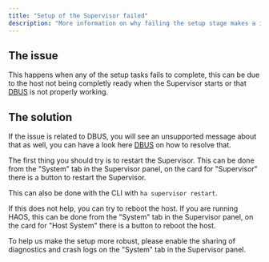 ```yaml
---
title: "Setup of the Supervisor failed"
description: "More information on why failing the setup stage makes a installation as unhealthy."
---
```


## The issue

This happens when any of the setup tasks fails to complete, this can be due to the host not being completly ready when the Supervisor starts or that [DBUS] is not properly working.

## The solution

If the issue is related to DBUS, you will see an unsupported message about that as well, you can have a look here [DBUS] on how to resolve that.

The first thing you should try is to restart the Supervisor.
This can be done from the "System" tab in the Supervisor panel, on the card for "Supervisor" there is a button to restart the Supervisor.

This can also be done with the CLI with `ha supervisor restart`.

If this does not help, you can try to reboot the host.
If you are running HAOS, this can be done from the "System" tab in the Supervisor panel, on the card for "Host System" there is a button to reboot the host.

To help us make the setup more robust, please enable the sharing of diagnostics and crash logs on the "System" tab in the Supervisor panel.

[DBUS]: /more-info/unsupported/dbus